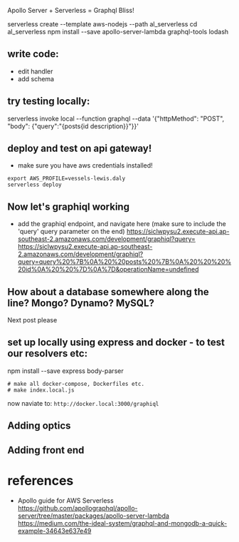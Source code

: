 Apollo Server + Serverless = Graphql Bliss!


serverless create --template aws-nodejs --path al_serverless
cd al_serverless
npm install --save apollo-server-lambda graphql-tools lodash

## write code:
- edit handler
- add schema


## try testing locally:
serverless invoke local --function graphql --data '{"httpMethod": "POST",  "body": {"query":"{posts{id description}}"}}'


## deploy and test on api gateway!

- make sure you have aws credentials installed!

```
export AWS_PROFILE=vessels-lewis.daly
serverless deploy
```

## Now let's graphiql working
- add the graphiql endpoint, and navigate here (make sure to include the 'query' query parameter on the end)
 https://siclwpysu2.execute-api.ap-southeast-2.amazonaws.com/development/graphiql?query=
 https://siclwpysu2.execute-api.ap-southeast-2.amazonaws.com/development/graphiql?query=query%20%7B%0A%20%20posts%20%7B%0A%20%20%20%20id%0A%20%20%7D%0A%7D&operationName=undefined




## How about a database somewhere along the line? Mongo? Dynamo? MySQL?
Next post please
## set up locally using express and docker - to test our resolvers etc:

npm install --save express body-parser
```
# make all docker-compose, Dockerfiles etc.
# make index.local.js
```

now naviate to:
`http://docker.local:3000/graphiql`

## Adding optics

## Adding front end


# references
- Apollo guide for AWS Serverless
https://github.com/apollographql/apollo-server/tree/master/packages/apollo-server-lambda
https://medium.com/the-ideal-system/graphql-and-mongodb-a-quick-example-34643e637e49
